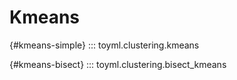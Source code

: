 # Kmeans

[](){#kmeans-simple}
::: toyml.clustering.kmeans

[](){#kmeans-bisect}
::: toyml.clustering.bisect_kmeans
